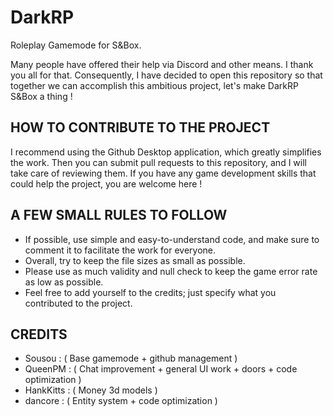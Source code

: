# DarkRP 

Roleplay Gamemode for S&Box.

Many people have offered their help via Discord and other means. I thank you all for that. Consequently, I have decided to open this repository so that together we can accomplish this ambitious project, let's make DarkRP S&Box a thing !

## HOW TO CONTRIBUTE TO THE PROJECT 

I recommend using the Github Desktop application, which greatly simplifies the work. Then you can submit pull requests to this repository, and I will take care of reviewing them. If you have any game development skills that could help the project, you are welcome here !

## A FEW SMALL RULES TO FOLLOW

- If possible, use simple and easy-to-understand code, and make sure to comment it to facilitate the work for everyone.
- Overall, try to keep the file sizes as small as possible.
- Please use as much validity and null check to keep the game error rate as low as possible.
- Feel free to add yourself to the credits; just specify what you contributed to the project.

## CREDITS 

- Sousou : ( Base gamemode + github management )
- QueenPM : ( Chat improvement + general UI work + doors + code optimization )
- HankKitts : ( Money 3d models )
- dancore : ( Entity system + code optimization )

